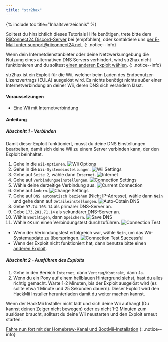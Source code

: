 ```yaml
---
title: "str2hax"
---
```


{% include toc title="Inhaltsverzeichnis" %}

Solltest du hinsichtlich dieses Tutorials Hilfe benötigen, trete bitte dem [RiiConnect24 Discord-Server](https://discord.gg/b4Y7jfD) bei (empfohlen), oder kontaktiere uns [per E-Mail unter support@riiconnect24.net](mailto:support@riiconnect24.net).
{: .notice--info}

Wenn dein Internetdienstanbieter oder deine Netzwerkumgebung die Nutzung eines alternativen DNS Servers verhindert, wird str2hax nicht funktionieren und du solltest [einen anderen Exploit wählen](get-started).
{: .notice--info}

str2hax ist ein Exploit für die Wii, welcher beim Laden des Endbenutzer-Lizenzvertrags (EULA) ausgelöst wird. Es nichts benötigt nichts außer einer Internetverbindung an deiner Wii, deren DNS sich verändern lässt.

#### Voraussetzungen

* Eine Wii mit Internetverbindung

#### Anleitung

##### Abschnitt 1 - Verbinden

Damit dieser Exploit funktioniert, musst du deine DNS Einstellungen bearbeiten, damit sich deine Wii zu einem Server verbinden kann, der den Exploit beinhaltet.

1. Gehe in die `Wii-Optionen`. ![Wii Options](/images/RiiConnect24/Internet_1.png)
2. Gehe in die `Wii-Systemeinstellungen`. ![Wii Settings](/images/RiiConnect24/Internet_2.png)
3. Gehe auf `Seite 2`, wähle dann `Internet`. ![Internet](/images/RiiConnect24/Internet_3.png)
4. Gehe auf `Verbindungseinstellungen`. ![Connection Settings](/images/RiiConnect24/Internet_4.png)
5. Wähle deine derzeitige Verbindung aus. ![Current Connection](/images/RiiConnect24/Internet_5.png)
6. Gehe auf `Ändern`. ![Change Settings](/images/RiiConnect24/Internet_6.png)
7. Gehe auf `DNS automatisch beziehen` (Nicht IP-Adresse), wähle dann `Nein` und gehe dann auf `Detaileinstellungen`. ![Auto-Obtain DNS](/images/RiiConnect24/Internet_7.png)
8. Gebe `97.74.103.14` als primärer DNS-Server an.
9. Gebe `173.201.71.14` als sekundärer DNS-Server an.
10. Wähle `Bestätigen`, dann `Speichern`. ![Save DNS](/images/RiiConnect24/Internet_10.png)
11. Wähle `OK` um einen Verbindungstest durchzuführen. ![Connection Test](/images/RiiConnect24/Internet_11.png)
   - Wenn der Verbindungstest erfolgreich war, wähle `Nein`, um das Wii-Systemupdate zu überspringen. ![Connection Test Successful](/images/RiiConnect24/Internet_12.png)
   - Wenn der Exploit nicht funktioniert hat, dann benutze bitte einen [anderen Exploit](get-started).

##### Abschnitt 2 - Ausführen des Exploits

1. Gehe in den Bereich `Internet`, dann `Vertrag/Kontrakt`, dann `Ja`.
2. Wenn du ein Pony auf einem hellblauen Hintergrund siehst, hast du alles richtig gemacht. Warte 1-2 Minuten, bis der Exploit ausgelöst wird (es sollte etwa 1 Minute und 25 Sekunden dauern). Dieser Exploit wird den HackMii Installer herunterladen damit du weiter machen kannst.

Wenn der HackMii Installer nicht lädt und sich deine Wii aufhängt (Du kannst deinen Zeiger nicht bewegen) oder es nicht 1-2 Minuten zum auslösen braucht, solltest du deine Wii neustarten und den Exploit erneut starten.

[Fahre nun fort mit der Homebrew-Kanal und BootMii-Installation](hbc)
{: .notice--info}
